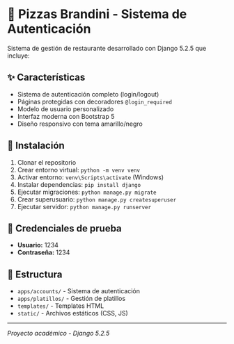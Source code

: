 # 🍕 Pizzas Brandini - Sistema de Autenticación

Sistema de gestión de restaurante desarrollado con Django 5.2.5 que incluye:

## ✨ Características

- Sistema de autenticación completo (login/logout)
- Páginas protegidas con decoradores `@login_required`
- Modelo de usuario personalizado
- Interfaz moderna con Bootstrap 5
- Diseño responsivo con tema amarillo/negro

## 🚀 Instalación

1. Clonar el repositorio
2. Crear entorno virtual: `python -m venv venv`
3. Activar entorno: `venv\Scripts\activate` (Windows)
4. Instalar dependencias: `pip install django`
5. Ejecutar migraciones: `python manage.py migrate`
6. Crear superusuario: `python manage.py createsuperuser`
7. Ejecutar servidor: `python manage.py runserver`

## 🔐 Credenciales de prueba

- **Usuario:** 1234
- **Contraseña:** 1234

## 📁 Estructura

- `apps/accounts/` - Sistema de autenticación
- `apps/platillos/` - Gestión de platillos
- `templates/` - Templates HTML
- `static/` - Archivos estáticos (CSS, JS)

---
*Proyecto académico - Django 5.2.5*
